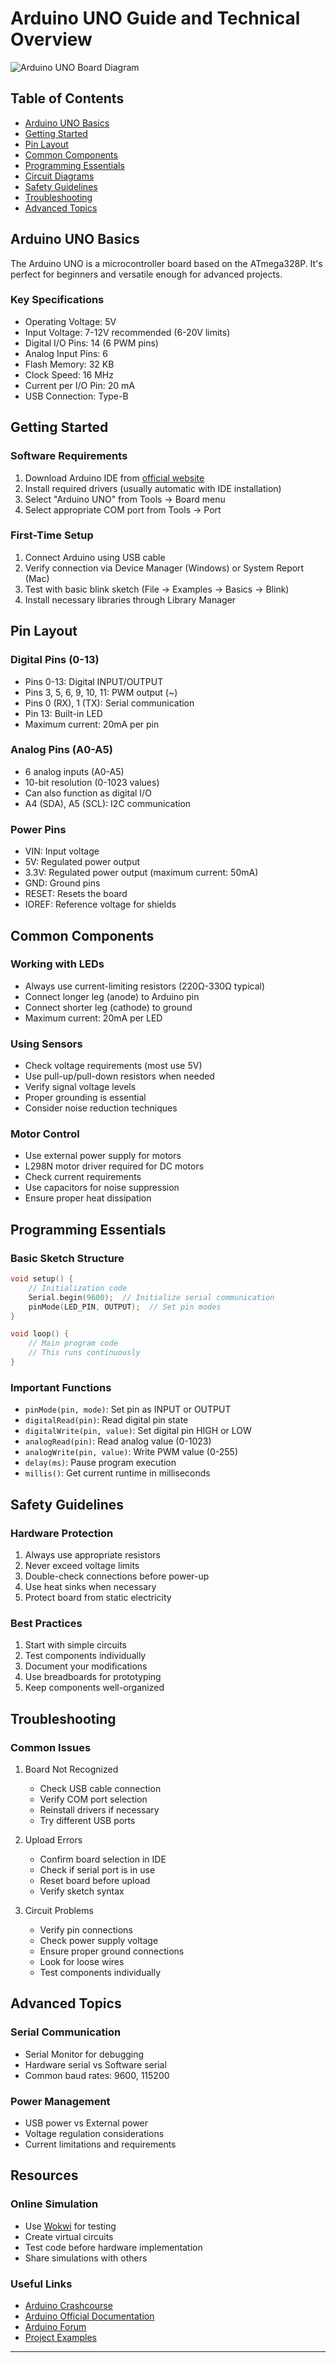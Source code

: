 # Arduino UNO Guide and Technical Overview

![Arduino UNO Board Diagram](arduino-uno.webp)

## Table of Contents
- [Arduino UNO Basics](#arduino-uno-basics)
- [Getting Started](#getting-started)
- [Pin Layout](#pin-layout)
- [Common Components](#common-components)
- [Programming Essentials](#programming-essentials)
- [Circuit Diagrams](#circuit-diagrams)
- [Safety Guidelines](#safety-guidelines)
- [Troubleshooting](#troubleshooting)
- [Advanced Topics](#advanced-topics)

## Arduino UNO Basics

The Arduino UNO is a microcontroller board based on the ATmega328P. It's perfect for beginners and versatile enough for advanced projects.

### Key Specifications
- Operating Voltage: 5V
- Input Voltage: 7-12V recommended (6-20V limits)
- Digital I/O Pins: 14 (6 PWM pins)
- Analog Input Pins: 6
- Flash Memory: 32 KB
- Clock Speed: 16 MHz
- Current per I/O Pin: 20 mA
- USB Connection: Type-B

## Getting Started

### Software Requirements
1. Download Arduino IDE from [official website](https://www.arduino.cc/en/software)
2. Install required drivers (usually automatic with IDE installation)
3. Select "Arduino UNO" from Tools → Board menu
4. Select appropriate COM port from Tools → Port

### First-Time Setup
1. Connect Arduino using USB cable
2. Verify connection via Device Manager (Windows) or System Report (Mac)
3. Test with basic blink sketch (File → Examples → Basics → Blink)
4. Install necessary libraries through Library Manager

## Pin Layout

### Digital Pins (0-13)
- Pins 0-13: Digital INPUT/OUTPUT
- Pins 3, 5, 6, 9, 10, 11: PWM output (~)
- Pins 0 (RX), 1 (TX): Serial communication
- Pin 13: Built-in LED
- Maximum current: 20mA per pin

### Analog Pins (A0-A5)
- 6 analog inputs (A0-A5)
- 10-bit resolution (0-1023 values)
- Can also function as digital I/O
- A4 (SDA), A5 (SCL): I2C communication

### Power Pins
- VIN: Input voltage
- 5V: Regulated power output
- 3.3V: Regulated power output (maximum current: 50mA)
- GND: Ground pins
- RESET: Resets the board
- IOREF: Reference voltage for shields

## Common Components

### Working with LEDs
- Always use current-limiting resistors (220Ω-330Ω typical)
- Connect longer leg (anode) to Arduino pin
- Connect shorter leg (cathode) to ground
- Maximum current: 20mA per LED

### Using Sensors
- Check voltage requirements (most use 5V)
- Use pull-up/pull-down resistors when needed
- Verify signal voltage levels
- Proper grounding is essential
- Consider noise reduction techniques

### Motor Control
- Use external power supply for motors
- L298N motor driver required for DC motors
- Check current requirements
- Use capacitors for noise suppression
- Ensure proper heat dissipation

## Programming Essentials

### Basic Sketch Structure
```cpp
void setup() {
    // Initialization code
    Serial.begin(9600);  // Initialize serial communication
    pinMode(LED_PIN, OUTPUT);  // Set pin modes
}

void loop() {
    // Main program code
    // This runs continuously
}
```

### Important Functions
- `pinMode(pin, mode)`: Set pin as INPUT or OUTPUT
- `digitalRead(pin)`: Read digital pin state
- `digitalWrite(pin, value)`: Set digital pin HIGH or LOW
- `analogRead(pin)`: Read analog value (0-1023)
- `analogWrite(pin, value)`: Write PWM value (0-255)
- `delay(ms)`: Pause program execution
- `millis()`: Get current runtime in milliseconds

## Safety Guidelines

### Hardware Protection
1. Always use appropriate resistors
2. Never exceed voltage limits
3. Double-check connections before power-up
4. Use heat sinks when necessary
5. Protect board from static electricity

### Best Practices
1. Start with simple circuits
2. Test components individually
3. Document your modifications
4. Use breadboards for prototyping
5. Keep components well-organized

## Troubleshooting

### Common Issues

1. Board Not Recognized
   - Check USB cable connection
   - Verify COM port selection
   - Reinstall drivers if necessary
   - Try different USB ports

2. Upload Errors
   - Confirm board selection in IDE
   - Check if serial port is in use
   - Reset board before upload
   - Verify sketch syntax

3. Circuit Problems
   - Verify pin connections
   - Check power supply voltage
   - Ensure proper ground connections
   - Look for loose wires
   - Test components individually

## Advanced Topics

### Serial Communication
- Serial Monitor for debugging
- Hardware serial vs Software serial
- Common baud rates: 9600, 115200

### Power Management
- USB power vs External power
- Voltage regulation considerations
- Current limitations and requirements

## Resources

### Online Simulation
- Use [Wokwi](https://wokwi.com/) for testing
- Create virtual circuits
- Test code before hardware implementation
- Share simulations with others

### Useful Links
- [Arduino Crashcourse](https://youtu.be/BLrHTHUjPuw?si=-G1NdzcwP8NKVlOq)
- [Arduino Official Documentation](https://www.arduino.cc/reference/en/)
- [Arduino Forum](https://forum.arduino.cc/)
- [Project Examples](https://www.arduino.cc/en/Tutorial/HomePage)

---
